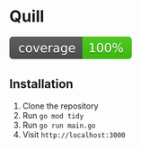 # Quill


![coverage](https://raw.githubusercontent.com/mbm-c/quill/badges/.badges/main/coverage.svg)

## Installation

1. Clone the repository
2. Run `go mod tidy`
3. Run `go run main.go`
4. Visit `http://localhost:3000`
